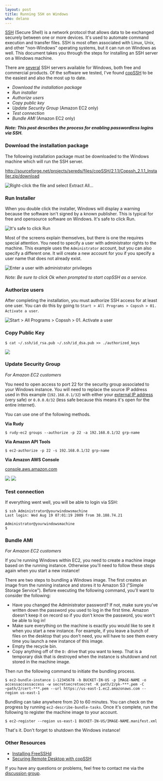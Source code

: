 ```yaml
---
layout: post
title: Running SSH on Windows
who: delano
---
```



[SSH](http://en.wikipedia.org/wiki/Secure_Shell) (Secure Shell) is a network protocol that allows data to be exchanged securely between one or more devices. It's used to automate command execution and transfer files. SSH is most often associated with Linux, Unix, and other "non-Windows" operating systems, but it can run on Windows as well. This document takes you through the steps for installing an SSH server on a Windows machine. 

There are [several](http://www.openssh.com/windows.html) SSH servers available for Windows, both free and commercial products. Of the software we tested, I've found [copSSH](http://www.itefix.no/copssh/) to be the easiest and also the most up to date. 

* _Download the installation package_
* _Run installer_
* _Authorize users_
* _Copy public key_
* _Update Security Group_ (Amazon EC2 only)
* _Test connection_
* _Bundle AMI_ (Amazon EC2 only)

***Note: This post describes the process for enabling passwordless logins via SSH.***

### Download the installation package ###

The following installation package must be downloaded to the Windows machine which will run the SSH server. 

<a href="http://sourceforge.net/projects/sereds/files/copSSH/2.1.1/Copssh_2.1.1_Installer.zip/download">http://sourceforge.net/projects/sereds/files/copSSH/2.1.1/Copssh_2.1.1_Installer.zip/download</a>

<img class="graphic" src="/blog/assets/2009-q3/ssh-on-windows-01-extract.png" border="0" alt="Right-click the file and select Extract All..." />


### Run Installer ###

When you double click the installer, Windows will display a warning because the software isn't signed by a known publisher. This is typical for free and opensource software on Windows. It's safe to click Run. 

<img class="graphic" src="/blog/assets/2009-q3/ssh-on-windows-03-accept.png" border="0" alt="It's safe to click Run" />

Most of the screens explain themselves, but there is one the requires special attention. You need to specify a user with administrator rights to the machine. This example uses the `Administrator` account, but you can also specify a different one. It will create a new account for you if you specify a user name that does not already exist. 

<img class="graphic" src="/blog/assets/2009-q3/ssh-on-windows-04-admin.png" border="0" alt="Enter a user with administrator privileges" />

*Note: Be sure to click Ok when prompted to start copSSH as a service.*


### Authorize users ###

After completing the installation, you must authorize SSH access for at least one user. You can do this by going to `Start > All Programs > Copssh > 01. Activate a user`.

<img class="graphic" src="/blog/assets/2009-q3/ssh-on-windows-05-user.png" border="0" alt="Start &gt; All Programs &gt; Copssh &gt; 01. Activate a user"/>


### Copy Public Key ###

    $ cat ~/.ssh/id_rsa.pub ~/.ssh/id_dsa.pub >> ./authorized_keys

<img class="graphic" src="/blog/assets/2009-q3/ssh-on-windows-08-authkeys.png" border="0" />


### Update Security Group ###

_For Amazon EC2 customers_

You need to open access to port 22 for the security group associated to your Windows instance. You will need to replace the source IP address used in this example (`192.168.0.1/32`) with either your [external IP address](http://solutious.heroku.com/ip/) (very safe) or `0.0.0.0/32` (less safe because this means it's open for the entire internet). 

You can use one of the following methods.

**Via Rudy**

    $ rudy-ec2 groups --authorize -p 22 -a 192.168.0.1/32 grp-name

**Via Amazon API Tools**

    $ ec2-authorize -p 22 -s 192.168.0.1/32 grp-name

**Via Amazon AWS Console**

<span class="graphicSubtext"><a href="http://console.aws.amazon.com">console.aws.amazon.com</a></span>

<img class="graphic" src="/blog/assets/2009-q3/ssh-on-windows-09-securitygroup.png" border="0" />

<img class="graphic" src="/blog/assets/2009-q3/ssh-on-windows-10-securitygroup.png" border="0" />

### Test connection ###

If everything went well, you will be able to login via SSH:

    $ ssh Administrator@yourwindowsmachine
    Last login: Wed Aug 19 07:01:19 2009 from 38.108.74.21
    
    Administrator@yourwindowsmachine
    $ 


### Bundle AMI ###

_For Amazon EC2 customers_

If you're running Windows within EC2, you need to create a machine image based on the running instance. Otherwise you'll need to follow these steps again when you start a new instance! 

There are two steps to bundling a Windows image. The first creates an image from the running instance and stores it to Amazon S3 ("Simple Storage Service"). Before executing the following command, you'll want to consider the following:

* Have you changed the Administrator password? If not, make sure you've written down the password you used to log in the first time. Amazon doesn't keep it on record so if you don't know the password, you won't be able to log in!
* Make sure everything on the machine is exactly you would like to see it when you start a new instance. For example, if you leave a bunch of files on the desktop that you don't need, you will have to see them every time you launch a new instance of this image. 
* Empty the recycle bin. 
* Copy anything off of the `D:` drive that you want to keep. That is a temporary disk that is destroyed when the instance is shutdown and not stored in the machine image.
 
Then run the following command to initiate the bundling process.

    $ ec2-bundle-instance i-12345678 -b BUCKET-IN-US -p IMAGE-NAME -o accessaccessaccess -w secretsecretsecret -K path/2/pk-***.pem -C ~path/2/cert-***.pem --url https://us-east-1.ec2.amazonaws.com --region us-east-1

Bundling can take anywhere from 20 to 60 minutes. You can check on the progress by running `ec2-describe-bundle-tasks`. Once it's complete, run the following to register the machine image to your account. 

    $ ec2-register --region us-east-1 BUCKET-IN-US/IMAGE-NAME.manifest.xml

That's it. Don't forget to shutdown the Windows instance!


### Other Resources ###

* [Installing FreeSSHd](http://www.windowsnetworking.com/articles_tutorials/install-SSH-Server-Windows-Server-2008.html)
* [Securing Remote Desktop with copSSH](http://www.teamhackaday.com/2008/04/23/securing-windows-remote-desktop-with-copssh/)

If you have any questions or problems, feel free to contact me via the [discussion group](http://groups.google.com/group/rudy-deployment). 
